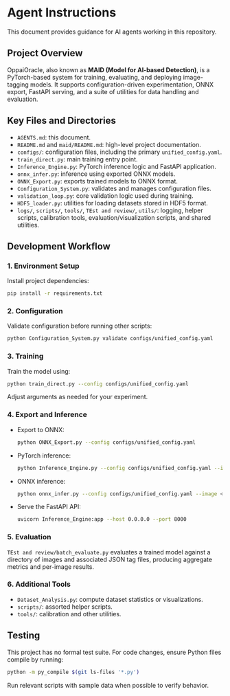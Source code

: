 # Agent Instructions

This document provides guidance for AI agents working in this repository.

## Project Overview

OppaiOracle, also known as **MAID (Model for AI-based Detection)**, is a PyTorch-based system for training, evaluating, and deploying image-tagging models. It supports configuration-driven experimentation, ONNX export, FastAPI serving, and a suite of utilities for data handling and evaluation.

## Key Files and Directories

- `AGENTS.md`: this document.
- `README.md` and `maid/README.md`: high-level project documentation.
- `configs/`: configuration files, including the primary `unified_config.yaml`.
- `train_direct.py`: main training entry point.
- `Inference_Engine.py`: PyTorch inference logic and FastAPI application.
- `onnx_infer.py`: inference using exported ONNX models.
- `ONNX_Export.py`: exports trained models to ONNX format.
- `Configuration_System.py`: validates and manages configuration files.
- `validation_loop.py`: core validation logic used during training.
- `HDF5_loader.py`: utilities for loading datasets stored in HDF5 format.
- `logs/`, `scripts/`, `tools/`, `TEst and review/`, `utils/`: logging, helper scripts, calibration tools, evaluation/visualization scripts, and shared utilities.

## Development Workflow

### 1. Environment Setup

Install project dependencies:

```bash
pip install -r requirements.txt
```

### 2. Configuration

Validate configuration before running other scripts:

```bash
python Configuration_System.py validate configs/unified_config.yaml
```

### 3. Training

Train the model using:

```bash
python train_direct.py --config configs/unified_config.yaml
```

Adjust arguments as needed for your experiment.

### 4. Export and Inference

- Export to ONNX:

  ```bash
  python ONNX_Export.py --config configs/unified_config.yaml
  ```
- PyTorch inference:

  ```bash
  python Inference_Engine.py --config configs/unified_config.yaml --image <path>
  ```
- ONNX inference:

  ```bash
  python onnx_infer.py --config configs/unified_config.yaml --image <path>
  ```
- Serve the FastAPI API:

  ```bash
  uvicorn Inference_Engine:app --host 0.0.0.0 --port 8000
  ```

### 5. Evaluation

`TEst and review/batch_evaluate.py` evaluates a trained model against a directory of images and associated JSON tag files, producing aggregate metrics and per-image results.

### 6. Additional Tools

- `Dataset_Analysis.py`: compute dataset statistics or visualizations.
- `scripts/`: assorted helper scripts.
- `tools/`: calibration and other utilities.

## Testing

This project has no formal test suite. For code changes, ensure Python files compile by running:

```bash
python -m py_compile $(git ls-files '*.py')
```

Run relevant scripts with sample data when possible to verify behavior.
